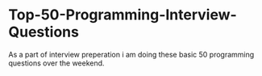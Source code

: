 # Top-50-Programming-Interview-Questions
As a part of interview preperation i am doing these basic 50 programming questions over the weekend. 
